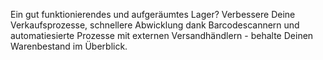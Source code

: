 Ein gut funktionierendes und aufgeräumtes Lager? Verbessere Deine Verkaufsprozesse, schnellere Abwicklung dank Barcodescannern und automatiesierte Prozesse mit externen Versandhändlern - behalte Deinen Warenbestand im Überblick.